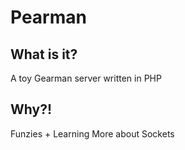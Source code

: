 # Pearman

## What is it?

A toy Gearman server written in PHP

## Why?!

Funzies + Learning More about Sockets